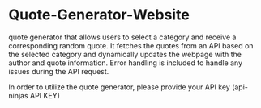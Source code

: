 # Quote-Generator-Website
 quote generator that allows users to select a category and receive a corresponding random quote. It fetches the quotes from an API based on the selected category and dynamically updates the webpage with the author and quote information. Error handling is included to handle any issues during the API request.




In order to utilize the quote generator, please provide your API key (api-ninjas API KEY) 
